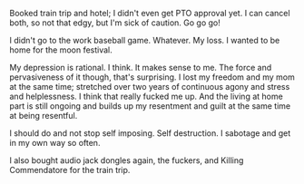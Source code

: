 Booked train trip and hotel; I didn't even get PTO approval yet. I can cancel both, so not that edgy, but I'm sick of caution. Go go go!

I didn't go to the work baseball game. Whatever. My loss. I wanted to be home for the moon festival.

My depression is rational. I think. It makes sense to me. The force and pervasiveness of it though, that's surprising. I lost my freedom and my mom at the same time; stretched over two years of continuous agony and stress and helplessness. I think that really fucked me up. And the living at home part is still ongoing and builds up my resentment and guilt at the same time at being resentful.

I should do and not stop self imposing. Self destruction. I sabotage and get in my own way so often.

I also bought audio jack dongles again, the fuckers, and Killing Commendatore for the train trip.
